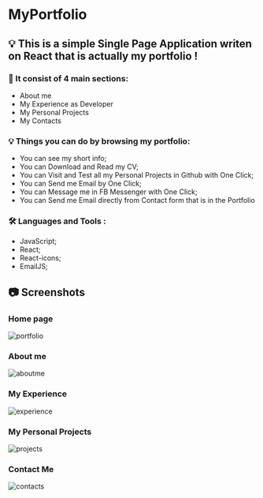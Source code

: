 # MyPortfolio
 
## :bulb: This is a simple Single Page Application writen on React that is actually my portfolio !

### :floppy_disk: It consist of 4 main sections:
- About me
- My Experience as Developer
- My Personal Projects
- My Contacts

### :bulb: Things you can do by browsing my portfolio:
- You can see my short info; 
- You can Download and Read my CV;
- You can Visit and Test all my Personal Projects in Github with One Click;
- You can Send me Email by One Click;
- You can Message me in FB Messenger with One Click;
- You can Send me Email directly from Contact form that is in the Portfolio

### :hammer_and_wrench: Languages and Tools :
- JavaScript;
- React;
- React-icons;
- EmailJS;

## :camera: Screenshots

### Home page
![portfolio](https://user-images.githubusercontent.com/64737227/195850434-21457b4b-f20c-443e-935e-430cfaed7781.png)
### About me
![aboutme](https://user-images.githubusercontent.com/64737227/195851471-7333a617-6ec3-449c-a8e3-c8dfd8a86a37.png)
### My Experience
![experience](https://user-images.githubusercontent.com/64737227/195851505-d413ad1e-8498-4aaa-ab6f-af7af0687e99.png)
### My Personal Projects
![projects](https://user-images.githubusercontent.com/64737227/195851521-0c558abe-38f6-4f38-bea0-cdd1567866c8.png)
### Contact Me
![contacts](https://user-images.githubusercontent.com/64737227/195851536-7de97acf-aa6d-4f8a-98fa-90acb23aa22f.png)
